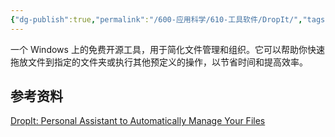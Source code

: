 ```yaml
---
{"dg-publish":true,"permalink":"/600-应用科学/610-工具软件/DropIt/","tags":["Windows/文件管理"],"noteIcon":""}
---
```


一个 Windows 上的免费开源工具，用于简化文件管理和组织。它可以帮助你快速拖放文件到指定的文件夹或执行其他预定义的操作，以节省时间和提高效率。


## 参考资料
[DropIt: Personal Assistant to Automatically Manage Your Files](http://www.dropitproject.com/)